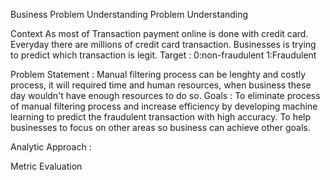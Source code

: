 Business Problem Understanding
Problem Understanding


Context
As most of Transaction payment online is done with credit card. Everyday there are millions of credit card transaction. Businesses is trying to predict which transaction is legit.
Target :
0:non-fraudulent
1:Fraudulent

Problem Statement :
Manual filtering process can be lenghty and costly process, it will required time and human resources, when business these day wouldn't have enough resources to do so.
Goals :
To eliminate process of manual filtering process and increase efficiency by developing machine learning to predict the fraudulent transaction with high accuracy. To help businesses to focus on other areas so business can achieve other goals.

Analytic Approach :

Metric Evaluation